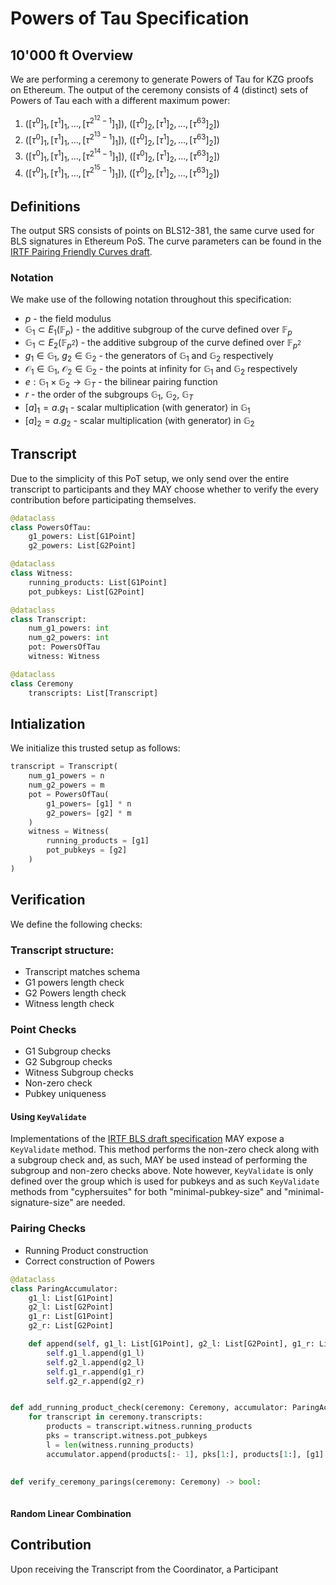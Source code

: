 # Powers of Tau Specification


## 10'000 ft Overview
We are performing a ceremony to generate Powers of Tau for KZG proofs on Ethereum. The output of the ceremony consists of 4 (distinct) sets of Powers of Tau each with a different maximum power:
1. $([\tau^0]_1, [\tau^1]_1, \dots, [\tau^{2^{12}-1}]_1])$, $([\tau^0]_2, [\tau^1]_2, \dots, [\tau^{63}]_2])$
2. $([\tau^0]_1, [\tau^1]_1, \dots, [\tau^{2^{13}-1}]_1])$, $([\tau^0]_2, [\tau^1]_2, \dots, [\tau^{63}]_2])$
3. $([\tau^0]_1, [\tau^1]_1, \dots, [\tau^{2^{14}-1}]_1])$, $([\tau^0]_2, [\tau^1]_2, \dots, [\tau^{63}]_2])$
4. $([\tau^0]_1, [\tau^1]_1, \dots, [\tau^{2^{15}-1}]_1])$, $([\tau^0]_2, [\tau^1]_2, \dots, [\tau^{63}]_2])$

## Definitions

The output SRS consists of points on BLS12-381, the same curve used for BLS signatures in Ethereum PoS. The curve parameters can be found in the [IRTF Pairing Friendly Curves draft](https://datatracker.ietf.org/doc/html/draft-irtf-cfrg-pairing-friendly-curves-10#section-4.2.1).

### Notation

We make use of the following notation throughout this specification:
- $p$ - the field modulus
- $\mathbb{G}_1 \subset E_1(\mathbb{F}_p)$ - the additive subgroup of the curve defined over $\mathbb{F}_p$
- $\mathbb{G}_1 \subset E_2(\mathbb{F}_{p^2})$ - the additive subgroup of the curve defined over $\mathbb{F}_{p^2}$
- $g_1 \in \mathbb{G}_1$, $g_2 \in \mathbb{G}_2$  - the generators of $\mathbb{G}_1$ and $\mathbb{G}_2$ respectively
- $\mathcal{O}_1 \in \mathbb{G}_1$, $\mathcal{O}_2 \in \mathbb{G}_2$  - the points at infinity for $\mathbb{G}_1$ and $\mathbb{G}_2$ respectively
- $e: \mathbb{G}_1 \times \mathbb{G}_2 \to \mathbb{G}_T$ - the bilinear pairing function 
- $r$ - the order of the subgroups $\mathbb{G}_1$, $\mathbb{G}_2$, $\mathbb{G}_T$
- $[a]_1 = a.g_1$ - scalar multiplication (with generator) in $\mathbb{G}_1$
- $[a]_2 = a.g_2$ - scalar multiplication (with generator) in $\mathbb{G}_2$



## Transcript

Due to the simplicity of this PoT setup, we only send over the entire transcript to participants and they MAY choose whether to verify the every contribution before participating themselves.

```python
@dataclass
class PowersOfTau:
    g1_powers: List[G1Point]
    g2_powers: List[G2Point]
```

```python
@dataclass
class Witness:
    running_products: List[G1Point]
    pot_pubkeys: List[G2Point]
```

```python
@dataclass
class Transcript:
    num_g1_powers: int
    num_g2_powers: int
    pot: PowersOfTau
    witness: Witness
```

```python
@dataclass
class Ceremony
    transcripts: List[Transcript]
```

## Intialization

We initialize this trusted setup as follows:

```python
transcript = Transcript(
    num_g1_powers = n
    num_g2_powers = m
    pot = PowersOfTau(
        g1_powers= [g1] * n
        g2_powers= [g2] * m
    )
    witness = Witness(
        running_products = [g1]
        pot_pubkeys = [g2]
    )    
)
```

## Verification

We define the following checks:

### Transcript structure:

- Transcript matches schema
- G1 powers length check
- G2 Powers length check
- Witness length check

### Point Checks

- G1 Subgroup checks
- G2 Subgroup checks
- Witness Subgroup checks
- Non-zero check
- Pubkey uniqueness

#### Using `KeyValidate`

Implementations of the [IRTF BLS draft specification](https://datatracker.ietf.org/doc/html/draft-irtf-cfrg-bls-signature-04#section-2.5) MAY expose a `KeyValidate` method. This method performs the non-zero check along with a subgroup check and, as such, MAY be used instead of performing the subgroup and non-zero checks above. Note however, `KeyValidate` is only defined over the group which is used for pubkeys and as such `KeyValidate` methods from "cyphersuites" for both "minimal-pubkey-size" and "minimal-signature-size" are needed. 

### Pairing Checks

- Running Product construction
- Correct construction of Powers

```python
@dataclass
class ParingAccumulator:
    g1_l: List[G1Point]
    g2_l: List[G2Point]
    g1_r: List[G1Point]
    g2_r: List[G2Point]

    def append(self, g1_l: List[G1Point], g2_l: List[G2Point], g1_r: List[G1Point], g2_r: List[G2Point]) -> None:
        self.g1_l.append(g1_l)
        self.g2_l.append(g2_l)
        self.g1_r.append(g1_r)
        self.g2_r.append(g2_r)


def add_running_product_check(ceremony: Ceremony, accumulator: ParingAccumulator) -> PairingAccumulator:
    for transcript in ceremony.transcripts:
        products = transcript.witness.running_products
        pks = transcript.witness.pot_pubkeys
        l = len(witness.running_products)
        accumulator.append(products[:- 1], pks[1:], products[1:], [g1] * l)
            

def verify_ceremony_parings(ceremony: Ceremony) -> bool:
    


```

#### Random Linear Combination

## Contribution

Upon receiving the Transcript from the Coordinator, a Participant
